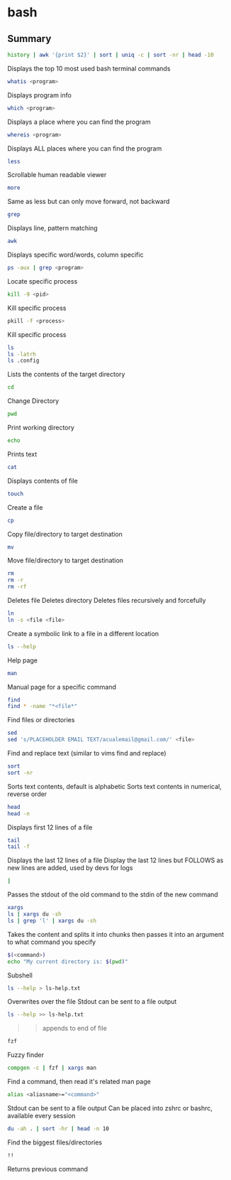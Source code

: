 # bash

## Summary
```bash
history | awk '{print $2}' | sort | uniq -c | sort -nr | head -10
```
Displays the top 10 most used bash terminal commands

```bash
whatis <program>
```
Displays program info

```bash
which <program>
```
Displays a place where you can find the program

```bash
whereis <program>
```
Displays ALL places where you can find the program

```bash
less
```
Scrollable human readable viewer

```bash
more
```
Same as less but can only move forward, not backward

```bash
grep
```
Displays line, pattern matching

```bash
awk
```
Displays specific word/words, column specific

```bash
ps -aux | grep <program>
```
Locate specific process

```bash
kill -9 <pid>
```
Kill specific process

```bash
pkill -f <process>
```
Kill specific process

```bash
ls
ls -latrh
ls .config
```
Lists the contents of the target directory

```bash
cd
```
Change Directory

```bash
pwd
```
Print working directory

```bash
echo
```
Prints text

```bash
cat 
```
Displays contents of file

```bash
touch
```
Create a file

```bash
cp
```
Copy file/directory to target destination

```bash
mv
```
Move file/directory to target destination

```bash
rm
rm -r
rm -rf
```
Deletes file
Deletes directory
Deletes files recursively and forcefully

```bash
ln
ln -s <file <file>
```
Create a symbolic link to a file in a different location

```bash
ls --help
```
Help page

```bash
man
```
Manual page for a specific command

```bash
find
find * -name "*<file*"
```
Find files or directories

```bash
sed
sed 's/PLACEHOLDER EMAIL TEXT/acualemail@gmail.com/' <file>
```
Find and replace text (similar to vims find and replace)

```bash
sort
sort -nr
```
Sorts text contents, default is alphabetic
Sorts text contents in numerical, reverse order

```bash
head
head -n
```
Displays first 12 lines of a file

```bash
tail
tail -f
```
Displays the last 12 lines of a file
Display the last 12 lines but FOLLOWS as new lines are added, used by devs for logs

```bash
|
```
Passes the stdout of the old command to the stdin of the new command

```bash
xargs
ls | xargs du -sh
ls | grep 'l' | xargs du -sh
```
Takes the content and splits it into chunks then passes it into an argument to what command you specify

```bash
$(<command>)
echo "My current directory is: $(pwd)"
```
Subshell

```bash
ls --help > ls-help.txt
```
Overwrites over the file
Stdout can be sent to a file output

```bash
ls --help >> ls-help.txt
```
>> appends to end of file

```bash
fzf
```
Fuzzy finder

```bash
compgen -c | fzf | xargs man
```
Find a command, then read it's related man page

```bash
alias <aliasname>="<command>"
```
Stdout can be sent to a file output
Can be placed into zshrc or bashrc, available every session

```bash
du -ah . | sort -hr | head -n 10
```
Find the biggest files/directories

```bash
!!
```
Returns previous command

